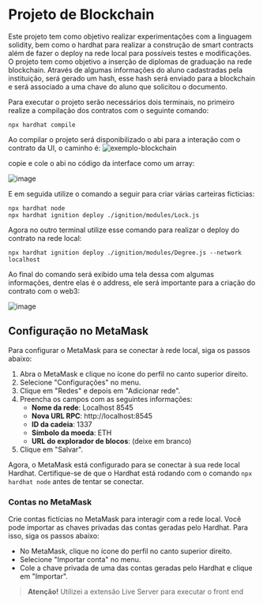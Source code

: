 # Projeto de Blockchain
Este projeto tem como objetivo realizar experimentações com a linguagem solidity, bem como o hardhat para realizar a construção de smart contracts além de fazer o deploy na rede local para possíveis testes e modificações.
O projeto tem como objetivo a inserção de diplomas de graduação na rede blockchain. 
Através de algumas informações do aluno cadastradas pela instituição, será gerado um hash, esse hash será enviado para a blockchain e será associado a uma chave do aluno que solicitou o documento.

Para executar o projeto serão necessários dois terminais, no primeiro realize a compilação dos contratos com o seguinte comando:
```shell
npx hardhat compile
```
Ao compilar o projeto será disponibilizado o abi para a interação com o contrato da UI, o caminho é:
![exemplo-blockchain](https://github.com/user-attachments/assets/ce75b947-f45e-4e7f-b626-b9acef7067e2)

copie e cole o abi no código da interface como um array:

![image](https://github.com/user-attachments/assets/abbb6f80-6229-4606-a0d3-f9c422761d7a)

E em seguida utilize o comando a seguir para criar várias carteiras ficticias:
```shell
npx hardhat node
npx hardhat ignition deploy ./ignition/modules/Lock.js
```
Agora no outro terminal utilize esse comando para realizar o deploy do contrato na rede local:
```shell
npx hardhat ignition deploy ./ignition/modules/Degree.js --network localhost
```
Ao final do comando será exibido uma tela dessa com algumas informações, dentre elas é o address, ele será importante para a criação do contrato com o web3:

![image](https://github.com/user-attachments/assets/1075f106-6570-4e64-a1c4-0913e545ad92)


## Configuração no MetaMask

Para configurar o MetaMask para se conectar à rede local, siga os passos abaixo:

1. Abra o MetaMask e clique no ícone do perfil no canto superior direito.
2. Selecione "Configurações" no menu.
3. Clique em "Redes" e depois em "Adicionar rede".
4. Preencha os campos com as seguintes informações:
    - **Nome da rede**: Localhost 8545
    - **Nova URL RPC**: http://localhost:8545
    - **ID da cadeia**: 1337
    - **Símbolo da moeda**: ETH
    - **URL do explorador de blocos**: (deixe em branco)
5. Clique em "Salvar".

Agora, o MetaMask está configurado para se conectar à sua rede local Hardhat. Certifique-se de que o Hardhat está rodando com o comando `npx hardhat node` antes de tentar se conectar.

### Contas no MetaMask

Crie contas fictícias no MetaMask para interagir com a rede local. Você pode importar as chaves privadas das contas geradas pelo Hardhat. Para isso, siga os passos abaixo:
- No MetaMask, clique no ícone do perfil no canto superior direito.
- Selecione "Importar conta" no menu.
- Cole a chave privada de uma das contas geradas pelo Hardhat e clique em "Importar".


> **Atenção!** Utilizei a extensão Live Server para executar o front end

